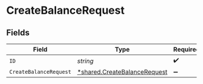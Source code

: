 # CreateBalanceRequest


## Fields

| Field                                                                              | Type                                                                               | Required                                                                           | Description                                                                        |
| ---------------------------------------------------------------------------------- | ---------------------------------------------------------------------------------- | ---------------------------------------------------------------------------------- | ---------------------------------------------------------------------------------- |
| `ID`                                                                               | *string*                                                                           | :heavy_check_mark:                                                                 | N/A                                                                                |
| `CreateBalanceRequest`                                                             | [*shared.CreateBalanceRequest](../../../pkg/models/shared/createbalancerequest.md) | :heavy_minus_sign:                                                                 | N/A                                                                                |